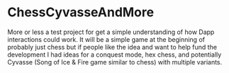 # ChessCyvasseAndMore
More or less a test project for get a simple understanding of how Dapp interactions could work. It will be a simple game at the beginning of probably just chess but if people like the idea and want to help fund the development I had ideas for a conquest mode, hex chess, and potentially Cyvasse (Song of Ice &amp; Fire game similar to chess) with multiple variants.
